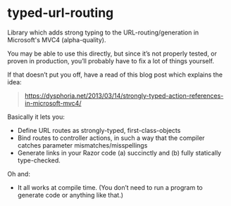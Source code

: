 typed-url-routing
=================

Library which adds strong typing to the URL-routing/generation in Microsoft's MVC4 (alpha-quality).

You may be able to use this directly, but since it’s not properly tested, or proven in production, you’ll probably 
have to fix a lot of things yourself.

If that doesn’t put you off, have a read of this blog post which explains the idea:
> https://dysphoria.net/2013/03/14/strongly-typed-action-references-in-microsoft-mvc4/

Basically it lets you:
 * Define URL routes as strongly-typed, first-class-objects
 * Bind routes to controller actions, in such a way that the compiler catches parameter mismatches/misspellings
 * Generate links in your Razor code (a) succinctly and (b) fully statically type-checked.

Oh and:
 * It all works at compile time. (You don’t need to run a program to generate code or anything like that.)
